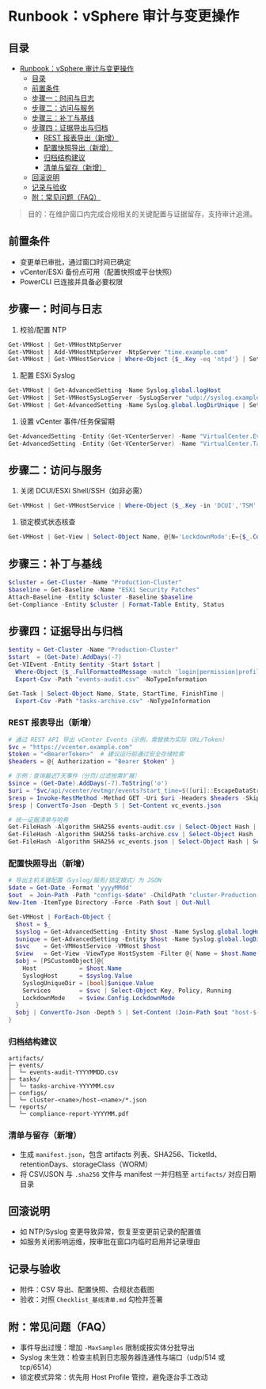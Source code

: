 # Runbook：vSphere 审计与变更操作

## 目录

- [Runbook：vSphere 审计与变更操作](#runbookvsphere-审计与变更操作)
  - [目录](#目录)
  - [前置条件](#前置条件)
  - [步骤一：时间与日志](#步骤一时间与日志)
  - [步骤二：访问与服务](#步骤二访问与服务)
  - [步骤三：补丁与基线](#步骤三补丁与基线)
  - [步骤四：证据导出与归档](#步骤四证据导出与归档)
    - [REST 报表导出（新增）](#rest-报表导出新增)
    - [配置快照导出（新增）](#配置快照导出新增)
    - [归档结构建议](#归档结构建议)
    - [清单与留存（新增）](#清单与留存新增)
  - [回滚说明](#回滚说明)
  - [记录与验收](#记录与验收)
  - [附：常见问题（FAQ）](#附常见问题faq)

> 目的：在维护窗口内完成合规相关的关键配置与证据留存，支持审计追溯。

## 前置条件

- 变更单已审批，通过窗口时间已确定
- vCenter/ESXi 备份点可用（配置快照或平台快照）
- PowerCLI 已连接并具备必要权限

## 步骤一：时间与日志

1. 校验/配置 NTP

```powershell
Get-VMHost | Get-VMHostNtpServer
Get-VMHost | Add-VMHostNtpServer -NtpServer "time.example.com"
Get-VMHost | Get-VMHostService | Where-Object {$_.Key -eq 'ntpd'} | Set-VMHostService -Policy On -Running $true
```

1. 配置 ESXi Syslog

```powershell
Get-VMHost | Get-AdvancedSetting -Name Syslog.global.logHost
Get-VMHost | Set-VMHostSysLogServer -SysLogServer "udp://syslog.example.com:514"
Get-VMHost | Get-AdvancedSetting -Name Syslog.global.logDirUnique | Set-AdvancedSetting -Value $true
```

1. 设置 vCenter 事件/任务保留期

```powershell
Get-AdvancedSetting -Entity (Get-VCenterServer) -Name "VirtualCenter.EventsMaxAge"
Get-AdvancedSetting -Entity (Get-VCenterServer) -Name "VirtualCenter.TasksMaxAge"
```

## 步骤二：访问与服务

1. 关闭 DCUI/ESXi Shell/SSH（如非必需）

```powershell
Get-VMHost | Get-VMHostService | Where-Object {$_.Key -in 'DCUI','TSM','TSM-SSH'} | Set-VMHostService -Policy Off -Running:$false
```

1. 锁定模式状态核查

```powershell
Get-VMHost | Get-View | Select-Object Name, @{N='LockdownMode';E={$_.Config.LockdownMode}}
```

## 步骤三：补丁与基线

```powershell
$cluster = Get-Cluster -Name "Production-Cluster"
$baseline = Get-Baseline -Name "ESXi Security Patches"
Attach-Baseline -Entity $cluster -Baseline $baseline
Get-Compliance -Entity $cluster | Format-Table Entity, Status
```

## 步骤四：证据导出与归档

```powershell
$entity = Get-Cluster -Name "Production-Cluster"
$start  = (Get-Date).AddDays(-7)
Get-VIEvent -Entity $entity -Start $start |
  Where-Object {$_.FullFormattedMessage -match 'login|permission|profile|baseline'} |
  Export-Csv -Path "events-audit.csv" -NoTypeInformation

Get-Task | Select-Object Name, State, StartTime, FinishTime |
  Export-Csv -Path "tasks-archive.csv" -NoTypeInformation
```

### REST 报表导出（新增）

```powershell
# 通过 REST API 导出 vCenter Events（示例，需替换为实际 URL/Token）
$vc = "https://vcenter.example.com"
$token = "<BearerToken>"  # 建议运行前通过安全存储检索
$headers = @{ Authorization = "Bearer $token" }

# 示例：查询最近7天事件（分页/过滤按需扩展）
$since = (Get-Date).AddDays(-7).ToString('o')
$uri = "$vc/api/vcenter/evtmgr/events?start_time=$([uri]::EscapeDataString($since))"
$resp = Invoke-RestMethod -Method GET -Uri $uri -Headers $headers -SkipCertificateCheck
$resp | ConvertTo-Json -Depth 5 | Set-Content vc_events.json

# 统一证据清单与哈希
Get-FileHash -Algorithm SHA256 events-audit.csv | Select-Object Hash | Set-Content events-audit.csv.sha256
Get-FileHash -Algorithm SHA256 tasks-archive.csv | Select-Object Hash | Set-Content tasks-archive.csv.sha256
Get-FileHash -Algorithm SHA256 vc_events.json | Select-Object Hash | Set-Content vc_events.json.sha256
```

### 配置快照导出（新增）

```powershell
# 导出主机关键配置（Syslog/服务/锁定模式）为 JSON
$date = Get-Date -Format 'yyyyMMdd'
$out  = Join-Path -Path "configs-$date" -ChildPath "cluster-Production-Cluster"
New-Item -ItemType Directory -Force -Path $out | Out-Null

Get-VMHost | ForEach-Object {
  $host = $_
  $syslog = Get-AdvancedSetting -Entity $host -Name Syslog.global.logHost
  $unique = Get-AdvancedSetting -Entity $host -Name Syslog.global.logDirUnique
  $svc    = Get-VMHostService -VMHost $host
  $view   = Get-View -ViewType HostSystem -Filter @{ Name = $host.Name }
  $obj = [PSCustomObject]@{
    Host            = $host.Name
    SyslogHost      = $syslog.Value
    SyslogUniqueDir = [bool]$unique.Value
    Services        = $svc | Select-Object Key, Policy, Running
    LockdownMode    = $view.Config.LockdownMode
  }
  $obj | ConvertTo-Json -Depth 5 | Set-Content (Join-Path $out "host-$($host.Name).json")
}
```

### 归档结构建议

```text
artifacts/
├─ events/
│  └─ events-audit-YYYYMMDD.csv
├─ tasks/
│  └─ tasks-archive-YYYYMM.csv
├─ configs/
│  └─ cluster-<name>/host-<name>/*.json
└─ reports/
   └─ compliance-report-YYYYMM.pdf
```

### 清单与留存（新增）

- 生成 `manifest.json`，包含 artifacts 列表、SHA256、TicketId、retentionDays、storageClass（WORM）
- 将 CSV/JSON 与 `.sha256` 文件与 manifest 一并归档至 `artifacts/` 对应日期目录

## 回滚说明

- 如 NTP/Syslog 变更导致异常，恢复至变更前记录的配置值
- 如服务关闭影响运维，按审批在窗口内临时启用并记录理由

## 记录与验收

- 附件：CSV 导出、配置快照、合规状态截图
- 验收：对照 `Checklist_基线清单.md` 勾检并签署

## 附：常见问题（FAQ）

- 事件导出过慢：增加 `-MaxSamples` 限制或按实体分批导出
- Syslog 未生效：检查主机到日志服务器连通性与端口（udp/514 或 tcp/6514）
- 锁定模式异常：优先用 Host Profile 管控，避免逐台手工改动
